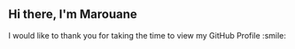 <h2> Hi there, I'm Marouane <img src = "https://raw.githubusercontent.com/MartinHeinz/MartinHeinz/master/wave.gif" width="5px" hight="auto"> </h2>

<div size='20px'>
    I would like to thank you for taking the time to view my GitHub Profile :smile:
</div>
